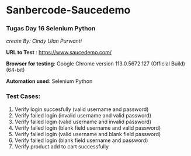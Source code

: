 # Sanbercode-Saucedemo
### Tugas Day 16 Selenium Python  
_create By: Cindy Ulan Purwanti_

**URL to Test** : https://www.saucedemo.com/  

**Browser for testing**: Google Chrome version 113.0.5672.127 (Official Build) (64-bit)  

**Automation used**: Selenium Python  

### Test Cases:  
1. Verify login succesfully (valid username and password)  
2. Verify failed login (invalid username and valid password)  
3. Verify failed login (valid username and invalid password)  
4. Verify failed login (blank field username and valid password)  
5. Verify failed login (valid username and blank field password)  
6. Verify failed login (blank field username and password)  
7. Verify product add to cart successfully
